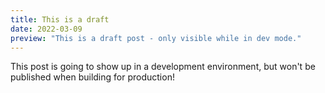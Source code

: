 ```yaml
---
title: This is a draft
date: 2022-03-09
preview: "This is a draft post - only visible while in dev mode."
---	
```


This post is going to show up in a development environment, but won't be published when building for production!
